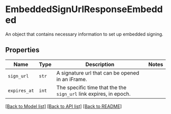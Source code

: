 # EmbeddedSignUrlResponseEmbedded

An object that contains necessary information to set up embedded signing.

## Properties
Name | Type | Description | Notes
------------ | ------------- | ------------- | -------------
| `sign_url` | ```str``` |  A signature url that can be opened in an iFrame.  |  |
| `expires_at` | ```int``` |  The specific time that the the `sign_url` link expires, in epoch.  |  |

[[Back to Model list]](../README.md#documentation-for-models) [[Back to API list]](../README.md#documentation-for-api-endpoints) [[Back to README]](../README.md)



